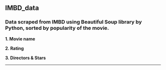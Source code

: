 ## IMBD_data

### Data scraped from IMBD using Beautiful Soup library by Python, sorted by popularity of the movie. 
**1. Movie name**

**2. Rating**

**3. Directors & Stars**

---
